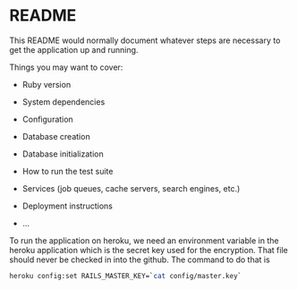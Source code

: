 # README

This README would normally document whatever steps are necessary to get the
application up and running.

Things you may want to cover:

* Ruby version

* System dependencies

* Configuration

* Database creation

* Database initialization

* How to run the test suite

* Services (job queues, cache servers, search engines, etc.)

* Deployment instructions

* ...

To run the application on heroku, we need an environment variable in the heroku application which is the secret key used for the encryption. That file should never be checked in into the github.
The command to do that is 
```bash
heroku config:set RAILS_MASTER_KEY=`cat config/master.key`
```
